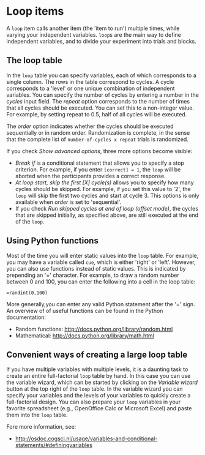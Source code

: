 # Loop items

A `loop` item calls another item (the 'item to run') multiple times, while varying your independent variables. `loop`s are the main way to define independent variables, and to divide your experiment into trials and blocks.

## The loop table

In the `loop` table you can specify variables, each of which corresponds to a single column. The rows in the table correspond to cycles. A cycle corresponds to a 'level' or one unique combination of independent variables. You can specify the number of cycles by entering a number in the *cycles* input field. The *repeat* option corresponds to the number of times that all cycles should be executed. You can set this to a non-integer value. For example, by setting repeat to 0.5, half of all cycles will be executed.

The *order* option indicates whether the cycles should be executed sequentially or in random order. Randomization is complete, in the sense that the complete list of `number-of-cycles x repeat` trials is randomized. 

If you check *Show advanced options*, three more options become visible:
	
- *Break if* is a conditional statement that allows you to specify a stop criterion. For example, if you enter `[correct] = 1`, the `loop` will be aborted when the participants provides a correct response.
- *At loop start, skip the first [X] cycle(s)* allows you to specify how many cycles should be skipped. For example, if you set this value to '2', the `loop` will skip the first two cycles and start at cycle 3. This options is only available when *order* is set to 'sequential'.
- If you check *Run skipped cycles at end of loop (offset mode)*, the cycles that are skipped initially, as specified above, are still executed at the end of the `loop`.

## Using Python functions

Most of the time you will enter static values into the `loop` table. For example, you may have a variable called `cue`, which is either 'right' or 'left'. However, you can also use functions instead of static values. This is indicated by prepending an '=' character. For example, to draw a random number between 0 and 100, you can enter the following into a cell in the loop table:
	
	=randint(0,100)
	
More generally,you can enter any valid Python statement after the '=' sign. An overview of of useful functions can be found in the Python documentation:
	
- Random functions: <http://docs.python.org/library/random.html>
- Mathematical: <http://docs.python.org/library/math.html>
	
## Convenient ways of creating a large loop table

If you have multiple variables with multiple levels, it is a daunting task to create an entire full-factorial `loop` table by hand. In this case you can use the variable wizard, which can be started by clicking on the *Variable wizard* button at the top right of the `loop` table. In the variable wizard you can specify your variables and the levels of your variables to quickly create a full-factorial design. You can also prepare your `loop` variables in your favorite spreadsheet (e.g., OpenOffice Calc or Microsoft Excel) and paste them into the `loop` table.

Fore more information, see:
	
- <http://osdoc.cogsci.nl/usage/variables-and-conditional-statements/#definingvariables>
